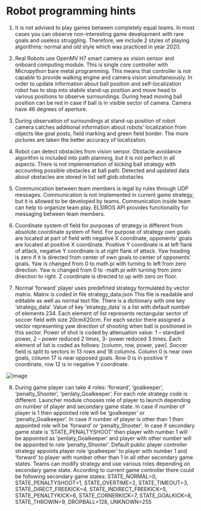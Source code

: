 # Robot programming hints

1) It is not advised to play games between completely equal teams. In most cases you can observe non-interesting game development with rare goals and useless struggling. Therefore, we include 2 styles of playing algorithms: normal and old style which was practiced in year 2020.

2) Real Robots use OpenMV H7 smart camera as vision sensor and onboard computing module. This is single core controller with Micropython bare metal programming. This means that controller is not capable to provide walking engine and camera vision simultaneously. In order to update information about ball position and self-localization robot has to stop into stabile stand-up position and move head to various positions to observe surroundings. During head moving ball position can be red in case if ball is in visible sector of camera. Camera have 46 degrees of aperture.

3) During observation of surroundings at stand-up position of robot camera catches additional information about robots’ localization from objects like goal posts, field marking and green field border. The more pictures are taken the better accuracy of localization.

4) Robot can detect obstacles from vision sensor. Obstacle avoidance algorithm is included into path planning, but it is not perfect in all aspects. There is not implementation of kicking ball strategy with accounting possible obstacles at ball path. Detected and updated data about obstacles are stored in list self.glob.obstacles

5) Communication between team members is legal by rules through UDP messages. Communication is not implemented in current game strategy, but it is allowed to be developed by teams. Communication inside team can help to organize team play. ELSIROS API provides functionality for messaging between team members.

6) Coordinate system of field for purposes of strategy is different from absolute coordinate system of field. For purpose of strategy own goals are located at part of field with negative X coordinate, opponents’ goals are located at positive X coordinate. Positive Y coordinate is at left flank of attack, negative Y coordinate is at right flank of attack. Yaw heading is zero if it is directed from center of own goals to center of opponents’ goals. Yaw is changed from 0 to math.pi with turning to left from zero direction. Yaw is changed from 0 to -math.pi with turning from zero direction to right. Z coordinate is directed to up with zero on floor.

7) Normal ‘forward’ player uses predefined strategy formulated by vector matrix. Matrix is coded in file strategy_data.json  This file is readable and editable as well as normal text file. There is a dictionary with one key ‘strategy_data’. Value of key ‘strategy_data’ is a list with default number of elements 234. Each element of list represents rectangular sector of soccer field with size 20cmX20cm. For each sector there assigned a vector representing yaw direction of shooting when ball is positioned in this sector. Power of shot is coded by attenuation value: 1 – standard power, 2 – power reduced 2 times, 3- power reduced 3 times. Each element of list is coded as follows: [column, row, power, yaw]. Soccer field is split to sectors in 13 rows and 18 columns.  Column 0 is near own goals, column 17 is near opposed goals. Row 0 is in positive Y coordinate, row 12 is in negative Y coordinate.

![image](https://user-images.githubusercontent.com/26925610/133053646-ee7dd1f7-8d13-417f-8264-eb5e24235e35.png)

8) During game player can take 4 roles: ‘forward’, ‘goalkeeper’, ‘penalty_Shooter’, ‘penlaty_Goalkeeper’. For each role strategy code is different. Launcher module chooses role of player to launch depending on number of player and secondary game state. In case if number of player is 1 then appointed role will be ‘goalkeeper’ or ‘penalty_Goalkeeper’. In case if number of player is other than 1 then appointed role will be ‘forward’ or ‘penalty_Shooter’. In case if secondary game state is ‘STATE_PENALTYSHOOT’ then player with number 1 will be appointed as ‘penlaty_Goalkeeper’ and player with other number will be appointed to role ‘penalty_Shooter’.  Default public player controller strategy appoints player role ‘goalkeeper’ to player with number 1 and ‘forward’ to player with number other than 1 in all other secondary game states. Teams can modify strategy and use various roles depending on secondary game state. According to current game controller there could be following secondary game states: STATE_NORMAL=0, STATE_PENALTYSHOOT=1, STATE_OVERTIME=2, STATE_TIMEOUT=3, STATE_DIRECT_FREEKICK=4, STATE_INDIRECT_FREEKICK=5, STATE_PENALTYKICK=6, STATE_CORNERKICK=7, STATE_GOALKICK=8, STATE_THROWIN=9, DROPBALL=128, UNKNOWN=255
